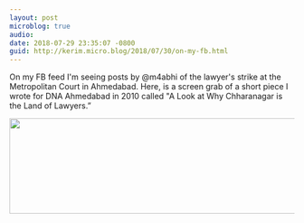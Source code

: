 ```yaml
---
layout: post
microblog: true
audio: 
date: 2018-07-29 23:35:07 -0800
guid: http://kerim.micro.blog/2018/07/30/on-my-fb.html
---
```

On my FB feed I'm seeing posts by @m4abhi of the lawyer's strike at the Metropolitan Court in Ahmedabad. Here, is a screen grab of a short piece I wrote for DNA Ahmedabad in 2010 called "A Look at Why Chharanagar is the Land of Lawyers.”

<img src="http://micro.oxus.net/uploads/2018/390241161c.jpg" width="600" height="169" />
